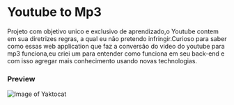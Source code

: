 ﻿# Youtube to Mp3
Projeto com objetivo unico e exclusivo de aprendizado,o Youtube contem em sua
diretrizes regras, a qual eu não pretendo infringir.Curioso para saber como essas web application que faz a conversão do video do youtube para mp3 funciona,eu criei um para entender como funciona em seu back-end e com isso agregar mais conhecimento usando novas technologias.

### Preview
![Image of Yaktocat](https://github.com/LucasRetamero/YoutubeToMp3blob/public/img/project.png)